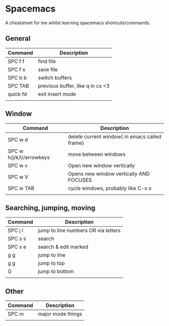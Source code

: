 # Spacemacs
A cheatsheet for me whilst learning spacemacs shortcuts/commands.

## General
| Command  | Description                      |
|----------|----------------------------------|
| SPC f f  | find file                        |
| SPC f s  | save file                        |
| SPC b b  | switch buffers                   |
| SPC TAB  | previous buffer, like q in cs <3 |
| quick fd | exit insert mode                 |
|          |                                  |

## Window
| Command                  | Description                                   |
|--------------------------|-----------------------------------------------|
| SPC w d                  | delete current window( in emacs called frame) |
| SPC w h/j/k/l//arrowkeys | move between windows                          |
| SPC w v                  | Open new window vertically                    |
| SPC w V                  | Opens new window vertically AND FOCUSES       |
| SPC w TAB                | cycle windows, probably like C-x o            |
|                          |                                               |

## Searching, jumping, moving
| Command    | Description                         |
|------------|-------------------------------------|
| SPC j l    | jump to line numbers OR via letters |
| SPC s s    | search                              |
| SPC s e    | search & edit marked                |
| <line> g g | jump to line                        |
| g g        | jump to top                         |
| G          | jump to bottom                      |
|            |                                     |

## Other
| Command | Description       |
|---------|-------------------|
| SPC m   | major mode things |
|         |                   |

